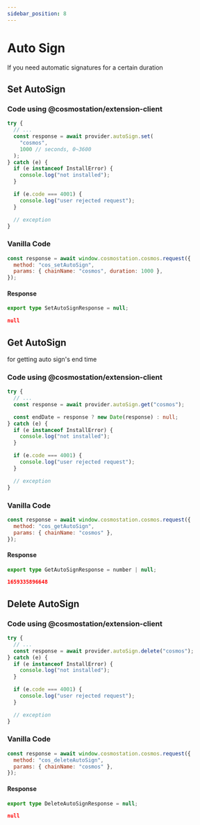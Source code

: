 ```yaml
---
sidebar_position: 8
---
```


# Auto Sign

If you need automatic signatures for a certain duration

## Set AutoSign

### Code using @cosmostation/extension-client

```typescript
try {
  // ...
  const response = await provider.autoSign.set(
    "cosmos",
    1000 // seconds, 0~3600
  );
} catch (e) {
  if (e instanceof InstallError) {
    console.log("not installed");
  }

  if (e.code === 4001) {
    console.log("user rejected request");
  }

  // exception
}
```

### Vanilla Code

```javascript
const response = await window.cosmostation.cosmos.request({
  method: "cos_setAutoSign",
  params: { chainName: "cosmos", duration: 1000 },
});
```

#### Response

```typescript title=Model
export type SetAutoSignResponse = null;
```

```json title=Example
null
```

## Get AutoSign

for getting auto sign's end time

### Code using @cosmostation/extension-client

```typescript
try {
  // ...
  const response = await provider.autoSign.get("cosmos");

  const endDate = response ? new Date(response) : null;
} catch (e) {
  if (e instanceof InstallError) {
    console.log("not installed");
  }

  if (e.code === 4001) {
    console.log("user rejected request");
  }

  // exception
}
```

### Vanilla Code

```javascript
const response = await window.cosmostation.cosmos.request({
  method: "cos_getAutoSign",
  params: { chainName: "cosmos" },
});
```

#### Response

```typescript title=Model
export type GetAutoSignResponse = number | null;
```

```json title=Example
1659335896648
```

## Delete AutoSign

### Code using @cosmostation/extension-client

```typescript
try {
  // ...
  const response = await provider.autoSign.delete("cosmos");
} catch (e) {
  if (e instanceof InstallError) {
    console.log("not installed");
  }

  if (e.code === 4001) {
    console.log("user rejected request");
  }

  // exception
}
```

### Vanilla Code

```javascript
const response = await window.cosmostation.cosmos.request({
  method: "cos_deleteAutoSign",
  params: { chainName: "cosmos" },
});
```

#### Response

```typescript title=Model
export type DeleteAutoSignResponse = null;
```

```json title=Example
null
```
